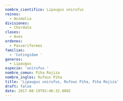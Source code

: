 ```yaml
---
nombre_cientifico: Lipaugus unirufus
reinos:
  - Animalia
divisiones:
  - Chordata
clases:
  - Aves
ordenes:
  - Passeriformes
familias:
  - 'Cotingidae '
generos:
  - Lipaugus
especie: 'unirufus '
nombre_comun: Piha Rojiza
nombre_ingles: Rufous Piha
title: 'Lipaugus unirufus, Rufous Piha, Piha Rojiza'
draft: false
date: 2017-08-19T02:46:32.000Z
---
```


